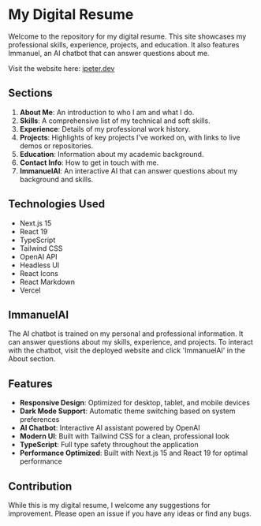 # My Digital Resume

Welcome to the repository for my digital resume. This site showcases my professional skills, experience, projects, and education. It also features Immanuel, an AI chatbot that can answer questions about me.

Visit the website here: [ipeter.dev](https://ipeter.dev)

## Sections

1. **About Me**: An introduction to who I am and what I do.
2. **Skills**: A comprehensive list of my technical and soft skills.
3. **Experience**: Details of my professional work history.
4. **Projects**: Highlights of key projects I've worked on, with links to live demos or repositories.
5. **Education**: Information about my academic background.
7. **Contact Info**: How to get in touch with me.
8. **ImmanuelAI**: An interactive AI that can answer questions about my background and skills.

## Technologies Used

- Next.js 15
- React 19
- TypeScript
- Tailwind CSS
- OpenAI API
- Headless UI
- React Icons
- React Markdown
- Vercel

## ImmanuelAI

The AI chatbot is trained on my personal and professional information. It can answer questions about my skills, experience, and projects. To interact with the chatbot, visit the deployed website and click 'ImmanuelAI' in the About section.

## Features

- **Responsive Design**: Optimized for desktop, tablet, and mobile devices
- **Dark Mode Support**: Automatic theme switching based on system preferences
- **AI Chatbot**: Interactive AI assistant powered by OpenAI
- **Modern UI**: Built with Tailwind CSS for a clean, professional look
- **TypeScript**: Full type safety throughout the application
- **Performance Optimized**: Built with Next.js 15 and React 19 for optimal performance

## Contribution

While this is my digital resume, I welcome any suggestions for improvement. Please open an issue if you have any ideas or find any bugs.
